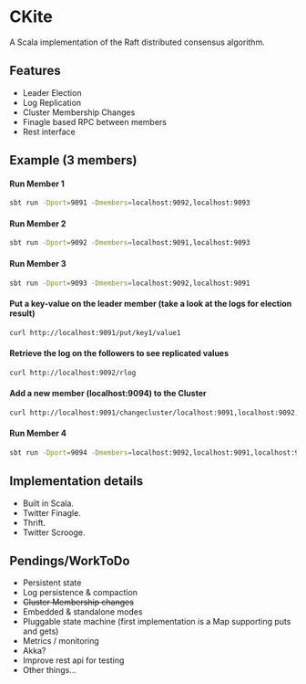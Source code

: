 CKite
=====

A Scala implementation of the Raft distributed consensus algorithm. 

## Features

* Leader Election
* Log Replication
* Cluster Membership Changes
* Finagle based RPC between members
* Rest interface

## Example (3 members)

#### Run Member 1
```bash
sbt run -Dport=9091 -Dmembers=localhost:9092,localhost:9093
```
#### Run Member 2
```bash
sbt run -Dport=9092 -Dmembers=localhost:9091,localhost:9093
```
#### Run Member 3
```bash
sbt run -Dport=9093 -Dmembers=localhost:9092,localhost:9091
```
#### Put a key-value on the leader member (take a look at the logs for election result)
```bash
curl http://localhost:9091/put/key1/value1
```
#### Retrieve the log on the followers to see replicated values
```bash
curl http://localhost:9092/rlog
```
#### Add a new member (localhost:9094) to the Cluster
```bash
curl http://localhost:9091/changecluster/localhost:9091,localhost:9092,localhost:9093,localhost:9094
```
#### Run Member 4
```bash
sbt run -Dport=9094 -Dmembers=localhost:9092,localhost:9091,localhost:9093
```

## Implementation details

  * Built in Scala.
  * Twitter Finagle.
  * Thrift.
  * Twitter Scrooge.

## Pendings/WorkToDo 

  * Persistent state
  * Log persistence & compaction
  * ~~Cluster Membership changes~~
  * Embedded & standalone modes
  * Pluggable state machine (first implementation is a Map supporting puts and gets)
  * Metrics / monitoring
  * Akka?
  * Improve rest api for testing
  * Other things...

